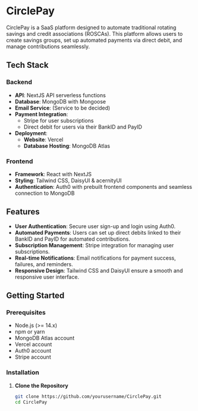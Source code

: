# CirclePay

CirclePay is a SaaS platform designed to automate traditional rotating savings and credit associations (ROSCAs). This platform allows users to create savings groups, set up automated payments via direct debit, and manage contributions seamlessly.

## Tech Stack

### Backend
- **API**: NextJS API serverless functions
- **Database**: MongoDB with Mongoose
- **Email Service**: (Service to be decided)
- **Payment Integration**:
  - Stripe for user subscriptions
  - Direct debit for users via their BankID and PayID
- **Deployment**:
  - **Website**: Vercel
  - **Database Hosting**: MongoDB Atlas

### Frontend
- **Framework**: React with NextJS
- **Styling**: Tailwind CSS, DaisyUI & acernityUI
- **Authentication**: Auth0 with prebuilt frontend components and seamless connection to MongoDB

## Features

- **User Authentication**: Secure user sign-up and login using Auth0.
- **Automated Payments**: Users can set up direct debits linked to their BankID and PayID for automated contributions.
- **Subscription Management**: Stripe integration for managing user subscriptions.
- **Real-time Notifications**: Email notifications for payment success, failures, and reminders.
- **Responsive Design**: Tailwind CSS and DaisyUI ensure a smooth and responsive user interface.

## Getting Started

### Prerequisites

- Node.js (>= 14.x)
- npm or yarn
- MongoDB Atlas account
- Vercel account
- Auth0 account
- Stripe account

### Installation

1. **Clone the Repository**

   ```bash
   git clone https://github.com/yourusername/CirclePay.git
   cd CirclePay
